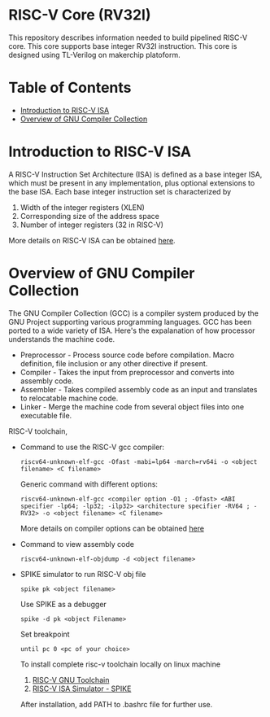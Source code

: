 # RISC-V Core (RV32I)

This repository describes information needed to build pipelined RISC-V core. This core supports base integer RV32I instruction. This core is designed using TL-Verilog on makerchip platoform.

# Table of Contents

- [Introduction to RISC-V ISA](#Introduction-to-RISC-V-ISA)
- [Overview of GNU Compiler Collection](#Overview-of-GNU-Compiler-Collection)

# Introduction to RISC-V ISA

A RISC-V Instruction Set Architecture (ISA) is defined as a base integer ISA, which must be present in any implementation, plus optional extensions to the base ISA. Each base integer instruction set is characterized by

  1. Width of the integer registers (XLEN)
  2. Corresponding size of the address space
  3. Number of integer registers (32 in RISC-V)
  
More details on RISC-V ISA can be obtained [here](https://github.com/riscv/riscv-isa-manual/releases/download/draft-20200727-8088ba4/riscv-spec.pdf).

# Overview of GNU Compiler Collection

The GNU Compiler Collection (GCC) is a compiler system produced by the GNU Project supporting various programming languages. GCC has been ported to a wide variety of ISA. Here's the expalanation of how processor understands the machine code.

* Preprocessor - Process source code before compilation. Macro definition, file inclusion or any other directive if present.
* Compiler - Takes the input from preprocessor and converts into assembly code.
* Assembler - Takes compiled assembly code as an input and translates to relocatable machine code.
* Linker - Merge the machine code from several object files into one executable file.

RISC-V toolchain,
* Command to use the RISC-V gcc compiler:

  `riscv64-unknown-elf-gcc -Ofast -mabi=lp64 -march=rv64i -o <object filename> <C filename>`
  
  Generic command with different options:
  
  `riscv64-unknown-elf-gcc <compiler option -O1 ; -Ofast> <ABI specifier -lp64; -lp32; -ilp32> <architecture specifier -RV64 ; -RV32> -o <object filename> <C filename>`
  
  More details on compiler options can be obtained [here](https://www.sifive.com/blog/all-aboard-part-1-compiler-args)
  
* Command to view assembly code
  
  `riscv64-unknown-elf-objdump -d <object filename>`

* SPIKE simulator to run RISC-V obj file

  `spike pk <object filename>`
  
  Use SPIKE as a debugger
  
  `spike -d pk <object Filename>`
  
  Set breakpoint
  
  `until pc 0 <pc of your choice>`
  
  To install complete risc-v toolchain locally on linux machine
  
  1. [RISC-V GNU Toolchain](http://hdlexpress.com/RisKy1/How2/toolchain/toolchain.html)
  2. [RISC-V ISA Simulator - SPIKE](https://github.com/kunalg123/riscv_workshop_collaterals)
  
  After installation, add PATH to .bashrc file for further use.
    
